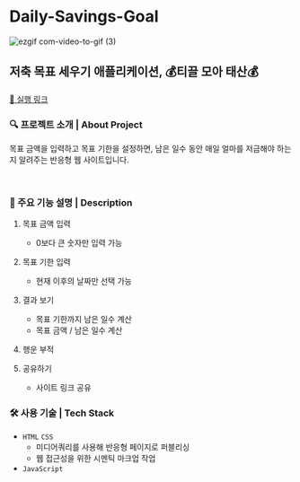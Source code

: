 # Daily-Savings-Goal

![ezgif com-video-to-gif (3)](https://user-images.githubusercontent.com/101047198/234858625-4a8f7e0e-6d54-40c1-834d-f41831ba5bac.gif)

## 저축 목표 세우기 애플리케이션, 💰티끌 모아 태산💰

[🔗 실행 링크](https://tommykim97.github.io/Daily-Savings-Goal/)

### 🔍 프로젝트 소개 | About Project

목표 금액을 입력하고 목표 기한을 설정하면,
남은 일수 동안 매일 얼마를 저금해야 하는지 알려주는 반응형 웹 사이트입니다.

<br/>

### 📜 주요 기능 설명 | Description

1. 목표 금액 입력

   - 0보다 큰 숫자만 입력 가능

2. 목표 기한 입력

   - 현재 이후의 날짜만 선택 가능

3. 결과 보기

   - 목표 기한까지 남은 일수 계산
   - 목표 금액 / 남은 일수 계산

4. 행운 부적

5. 공유하기
   - 사이트 링크 공유
     <br/>

### 🛠 사용 기술 | Tech Stack

- `HTML` `CSS`
  - 미디어쿼리를 사용해 반응형 페이지로 퍼블리싱
  - 웹 접근성을 위한 시멘틱 마크업 작업
- `JavaScript`
